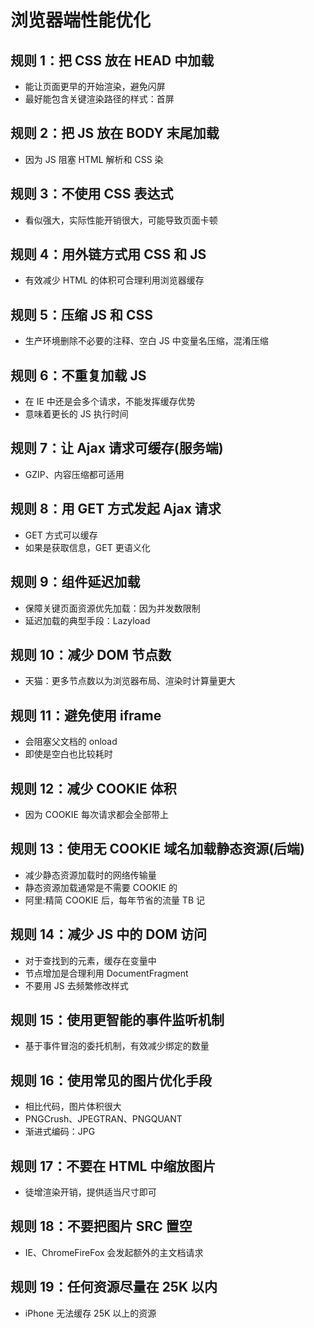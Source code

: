 # 浏览器端性能优化

## 规则 1：把 CSS 放在 HEAD 中加载

- 能让页面更早的开始渲染，避免闪屏
- 最好能包含关键渲染路径的样式：首屏

## 规则 2：把 JS 放在 BODY 末尾加载

- 因为 JS 阻塞 HTML 解析和 CSS 染

## 规则 3：不使用 CSS 表达式

- 看似强大，实际性能开销很大，可能导致页面卡顿

## 规则 4：用外链方式用 CSS 和 JS

- 有效减少 HTML 的体积可合理利用浏览器缓存

## 规则 5：压缩 JS 和 CSS

- 生产环境删除不必要的注释、空白 JS 中变量名压缩，混淆压缩

## 规则 6：不重复加载 JS

- 在 IE 中还是会多个请求，不能发挥缓存优势
- 意味着更长的 JS 执行时间

## 规则 7：让 Ajax 请求可缓存(服务端)

- GZIP、内容压缩都可适用

## 规则 8：用 GET 方式发起 Ajax 请求

- GET 方式可以缓存
- 如果是获取信息，GET 更语义化

## 规则 9：组件延迟加载

- 保障关键页面资源优先加载：因为并发数限制
- 延迟加载的典型手段：Lazyload

## 规则 10：减少 DOM 节点数

- 天猫：更多节点数以为浏览器布局、渲染时计算量更大

## 规则 11：避免使用 iframe

- 会阻塞父文档的 onload
- 即使是空白也比较耗时

## 规则 12：减少 COOKIE 体积

- 因为 COOKIE 每次请求都会全部带上

## 规则 13：使用无 COOKIE 域名加载静态资源(后端)

- 减少静态资源加载时的网络传输量
- 静态资源加载通常是不需要 COOKIE 的
- 阿里:精简 COOKIE 后，每年节省的流量 TB 记

## 规则 14：减少 JS 中的 DOM 访问

- 对于查找到的元素，缓存在变量中
- 节点增加是合理利用 DocumentFragment
- 不要用 JS 去频繁修改样式

## 规则 15：使用更智能的事件监听机制

- 基于事件冒泡的委托机制，有效减少绑定的数量

## 规则 16：使用常见的图片优化手段

- 相比代码，图片体积很大
- PNGCrush、JPEGTRAN、PNGQUANT
- 渐进式编码：JPG

## 规则 17：不要在 HTML 中缩放图片

- 徒增渲染开销，提供适当尺寸即可

## 规则 18：不要把图片 SRC 置空

- IE、ChromeFireFox 会发起额外的主文档请求

## 规则 19：任何资源尽量在 25K 以内

- iPhone 无法缓存 25K 以上的资源
